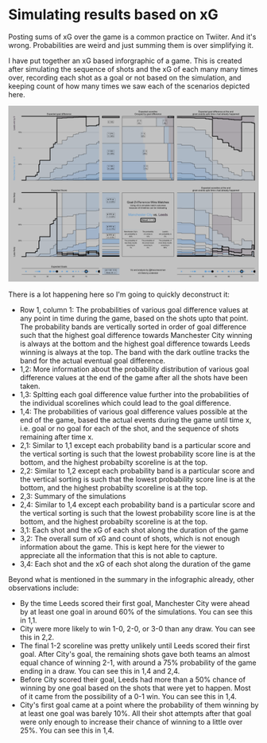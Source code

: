 # Simulating results based on xG 

Posting sums of xG over the game is a common practice on Twiiter. And it's wrong. Probabilities are weird and just summing them is over simplifying it.

I have put together an xG based inforgraphic of a game. This is created after simulating the sequence of shots and the xG of each many many times over, recording each shot as a goal or not based on the simulation, and keeping count of how many times we saw each of the scenarios depicted here.

![](./ManchesterCity_Leeds_14740.png)

There is a lot happening here so I'm going to quickly deconstruct it:
- Row 1, column 1: The probabilities of various goal difference values at any point in time during the game, based on the shots upto that point. The probability bands are vertically sorted in order of goal difference such that the highest goal difference towards Manchester City winning is always at the bottom and the highest goal difference towards Leeds winning is always at the top. The band with the dark outline tracks the band for the actual eventual goal difference.
- 1,2: More information about the probability distribution of various goal difference values at the end of the game after all the shots have been taken.
- 1,3: Spltting each goal difference value further into the probabilities of the individual scorelines which could lead to the goal difference.
- 1,4: The probabilities of various goal difference values possible at the end of the game, based the actual events during the game until time x, i.e. goal or no goal for each of the shot, and the sequence of shots remaining after time x.
- 2,1: Similar to 1,1 except each probability band is a particular score and the vertical sorting is such that the lowest probability score line is at the bottom, and the highest probabilty scoreline is at the top.
- 2,2: Similar to 1,2 except each probability band is a particular score and the vertical sorting is such that the lowest probability score line is at the bottom, and the highest probabilty scoreline is at the top.
- 2,3: Summary of the simulations
- 2,4: Similar to 1,4 except each probability band is a particular score and the vertical sorting is such that the lowest probability score line is at the bottom, and the highest probabilty scoreline is at the top.
- 3,1: Each shot and the xG of each shot along the duration of the game
- 3,2: The overall sum of xG and count of shots, which is not enough information about the game. This is kept here for the viewer to appreciate all the information that this is not able to capture.
- 3,4: Each shot and the xG of each shot along the duration of the game

Beyond what is mentioned in the summary in the infographic already, other observations include:
- By the time Leeds scored their first goal, Manchester City were ahead by at least one goal in around 60% of the simulations. You can see this in 1,1.
- City were more likely to win 1-0, 2-0, or 3-0 than any draw.  You can see this in 2,2.
- The final 1-2 scoreline was pretty unlikely until Leeds scored their first goal. After City's goal, the remaining shots gave both teams an almost equal chance of winning 2-1, with around a 75% probability of the game ending in a draw.  You can see this in 1,4 and 2,4.
- Before City scored their goal, Leeds had more than a 50% chance of winning by one goal based on the shots that were yet to happen. Most of it came from the possibility of a 0-1 win.  You can see this in 1,4.
- City's first goal came at a point where the probability of them winning by at least one goal was barely 10%. All their shot attempts after that goal were only enough to increase their chance of winning to a little over 25%.  You can see this in 1,4.
